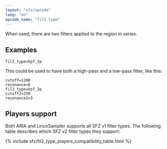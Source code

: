 ```yaml
---
layout: "sfz/opcode"
lang: "en"
opcode_name: "fil2_type"
---
```

When used, there are two filters applied to the region in series.

## Examples

```
fil2_type=hpf_2p
```

This could be used to have both a high-pass and a low-pass filter, like this:

```
cutoff=1200
resonance=6
fil2_type=hpf_2p
cutoff2=250
resonance2=3
```

## Players support

Both ARIA and LinuxSampler supports all SFZ v1 filter types.
The following table describes which SFZ v2 filter types they support:

{% include sfz/fil2_type_players_compatibility_table.html %}
